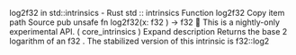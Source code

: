 log2f32 in std::intrinsics - Rust
std
::
intrinsics
Function
log2f32
Copy item path
Source
pub unsafe fn log2f32(x:
f32
) ->
f32
🔬
This is a nightly-only experimental API. (
core_intrinsics
)
Expand description
Returns the base 2 logarithm of an
f32
.
The stabilized version of this intrinsic is
f32::log2